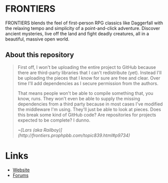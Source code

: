 # FRONTIERS
FRONTIERS blends the feel of first-person RPG classics like Daggerfall with the
relaxing tempo and simplicity of a point-and-click adventure. Discover ancient
mysteries, live off the land and fight deadly creatures, all in a beautiful,
massive open world.

## About this repository

> First off, I won't be uploading the entire project to GitHub because there
> are third-party libraries that I can't redistribute (yet). Instead I'll be
> uploading the pieces that I know for sure are free and clear. Over time I'll
> add dependencies as I secure permission from the authors.
>
> That means people won't be able to compile something that, you know, runs.
> They won't even be able to supply the missing dependencies from a third party
> because in most cases I've modified the middleware I'm using. They'll just be
> able to look at pieces. Does this break some kind of GitHub code? Are
> repositories for projects expected to be complete? I dunno.
>
> <cite>
> ~[Lars (aka Railboy)](http://frontiers.prophpbb.com/topic839.html#p9734)
> </cite>

# Links
* [Website](http://explore-frontiers.com/)
* [Forums](http://frontiers.prophpbb.com/)
